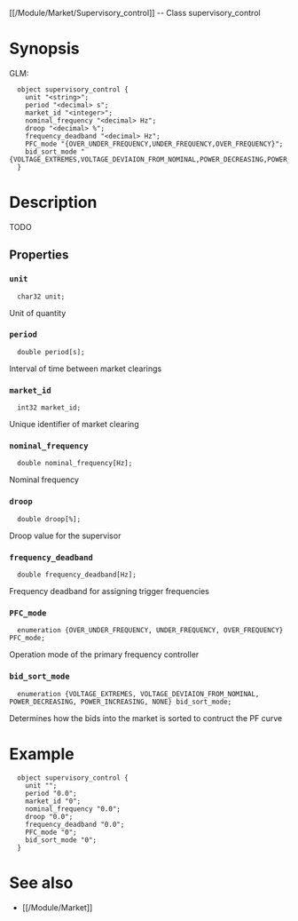 [[/Module/Market/Supervisory_control]] -- Class supervisory_control

# Synopsis

GLM:

~~~
  object supervisory_control {
    unit "<string>";
    period "<decimal> s";
    market_id "<integer>";
    nominal_frequency "<decimal> Hz";
    droop "<decimal> %";
    frequency_deadband "<decimal> Hz";
    PFC_mode "{OVER_UNDER_FREQUENCY,UNDER_FREQUENCY,OVER_FREQUENCY}";
    bid_sort_mode "{VOLTAGE_EXTREMES,VOLTAGE_DEVIAION_FROM_NOMINAL,POWER_DECREASING,POWER_INCREASING,NONE}";
  }
~~~

# Description

TODO

## Properties

### `unit`
~~~
  char32 unit;
~~~

Unit of quantity

### `period`
~~~
  double period[s];
~~~

Interval of time between market clearings

### `market_id`
~~~
  int32 market_id;
~~~

Unique identifier of market clearing

### `nominal_frequency`
~~~
  double nominal_frequency[Hz];
~~~

Nominal frequency

### `droop`
~~~
  double droop[%];
~~~

Droop value for the supervisor

### `frequency_deadband`
~~~
  double frequency_deadband[Hz];
~~~

Frequency deadband for assigning trigger frequencies

### `PFC_mode`
~~~
  enumeration {OVER_UNDER_FREQUENCY, UNDER_FREQUENCY, OVER_FREQUENCY} PFC_mode;
~~~

Operation mode of the primary frequency controller

### `bid_sort_mode`
~~~
  enumeration {VOLTAGE_EXTREMES, VOLTAGE_DEVIAION_FROM_NOMINAL, POWER_DECREASING, POWER_INCREASING, NONE} bid_sort_mode;
~~~

Determines how the bids into the market is sorted to contruct the PF curve

# Example

~~~
  object supervisory_control {
    unit "";
    period "0.0";
    market_id "0";
    nominal_frequency "0.0";
    droop "0.0";
    frequency_deadband "0.0";
    PFC_mode "0";
    bid_sort_mode "0";
  }
~~~

# See also
* [[/Module/Market]]

